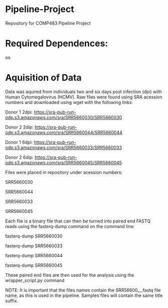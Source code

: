 # Pipeline-Project
Repository for COMP483 Pipeline Project

# Required Dependences:
os

# Aquisition of Data
Data was aquired from individuals two and six days post infection (dpi) with Human Cytomegalovirus (HCMV). Raw files were found using SRA acession numbers and downloaded using wget with the following links:

Donor 1 2dpi: https://sra-pub-run-odp.s3.amazonaws.com/sra/SRR5660030/SRR5660030

Donor 2 2dip: https://sra-pub-run-odp.s3.amazonaws.com/sra/SRR5660044/SRR5660044

Donor 1 6dpi: https://sra-pub-run-odp.s3.amazonaws.com/sra/SRR5660033/SRR5660033

Donor 2 6dip: https://sra-pub-run-odp.s3.amazonaws.com/sra/SRR5660045/SRR5660045

Files were placed in repository under acession numbers:

SRR5660030

SRR5660044

SRR5660033

SRR5660045

Each file is a binary file that can then be turned into paired end FASTQ reads using the fasterq-dump command on the command line:

fasterq-dump SRR5660030

fasterq-dump SRR5660033

fasterq-dump SRR5660044

fasterq-dump SRR5660045

These paired end flies are then used for the analysis using the wrapper_script.py command

NOTE: It is important that the files names contain the SRR56600__.fastq file name, as this is used in the pipeline. Samples files will contain the same title suffix.

